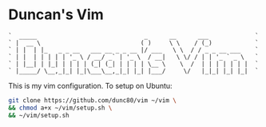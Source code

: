 # Duncan's Vim
```asciiart
`  _____                              _      __      ___             `
` |  __ \                            ( )     \ \    / (_)            `
` | |  | |_   _ _ __   ___ __ _ _ __ |/ ___   \ \  / / _ _ __ ___    `
` | |  | | | | | '_ \ / __/ _` | '_ \  / __|   \ \/ / | | '_ ` _ \   `
` | |__| | |_| | | | | (_| (_| | | | | \__ \    \  /  | | | | | | |  `
` |_____/ \__,_|_| |_|\___\__,_|_| |_| |___/     \/   |_|_| |_| |_|  `
```
This is my vim configuration.
To setup on Ubuntu:
```bash
git clone https://github.com/dunc80/vim ~/vim \
&& chmod a+x ~/vim/setup.sh \
&& ~/vim/setup.sh
```
